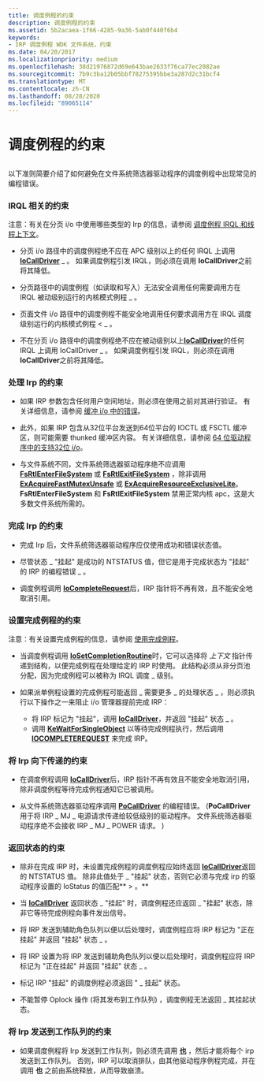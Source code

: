 ```yaml
---
title: 调度例程的约束
description: 调度例程的约束
ms.assetid: 5b2acaea-1f66-4285-9a36-5ab0f440f6b4
keywords:
- IRP 调度例程 WDK 文件系统，约束
ms.date: 04/20/2017
ms.localizationpriority: medium
ms.openlocfilehash: 38d21976872d69e643bae2633f76ca77ec2082ae
ms.sourcegitcommit: 7b9c3ba12b05bbf78275395bbe3a287d2c31bcf4
ms.translationtype: MT
ms.contentlocale: zh-CN
ms.lasthandoff: 08/28/2020
ms.locfileid: "89065114"
---
```

# <a name="constraints-on-dispatch-routines"></a>调度例程的约束


## <span id="ddk_constraints_on_dispatch_routines_if"></span><span id="DDK_CONSTRAINTS_ON_DISPATCH_ROUTINES_IF"></span>


以下准则简要介绍了如何避免在文件系统筛选器驱动程序的调度例程中出现常见的编程错误。

### <a name="span-idirql-related_constraintsspanspan-idirql-related_constraintsspanspan-idirql-related_constraintsspanirql-related-constraints"></a><span id="IRQL-Related_Constraints"></span><span id="irql-related_constraints"></span><span id="IRQL-RELATED_CONSTRAINTS"></span>IRQL 相关的约束

注意：有关在分页 i/o 中使用哪些类型的 Irp 的信息，请参阅 [调度例程 IRQL 和线程上下文](dispatch-routine-irql-and-thread-context.md)。

-   分页 i/o 路径中的调度例程绝不应在 APC 级别以上的任何 IRQL 上调用 [**IoCallDriver**](/windows-hardware/drivers/ddi/wdm/nf-wdm-iocalldriver) \_ 。 如果调度例程引发 IRQL，则必须在调用 **IoCallDriver**之前将其降低。

-   分页路径中的调度例程（如读取和写入）无法安全调用任何需要调用方在 IRQL 被动级别运行的内核模式例程 \_ 。

-   页面文件 i/o 路径中的调度例程不能安全地调用任何要求调用方在 IRQL 调度级别运行的内核模式例程 &lt; \_ 。

-   不在分页 i/o 路径中的调度例程绝不应在被动级别以上[**IoCallDriver**](/windows-hardware/drivers/ddi/wdm/nf-wdm-iocalldriver)的任何 IRQL 上调用 IoCallDriver \_ 。 如果调度例程引发 IRQL，则必须在调用 **IoCallDriver**之前将其降低。

### <a name="span-idconstraints_on_processing_irpsspanspan-idconstraints_on_processing_irpsspanspan-idconstraints_on_processing_irpsspanconstraints-on-processing-irps"></a><span id="Constraints_on_Processing_IRPs"></span><span id="constraints_on_processing_irps"></span><span id="CONSTRAINTS_ON_PROCESSING_IRPS"></span>处理 Irp 的约束

-   如果 IRP 参数包含任何用户空间地址，则必须在使用之前对其进行验证。 有关详细信息，请参阅 [缓冲 i/o 中的错误](https://docs.microsoft.com/windows-hardware/drivers/kernel/errors-in-buffered-i-o)。

-   此外，如果 IRP 包含从32位平台发送到64位平台的 IOCTL 或 FSCTL 缓冲区，则可能需要 thunked 缓冲区内容。 有关详细信息，请参阅 [64 位驱动程序中的支持32位 i/o](../kernel/supporting-32-bit-i-o-in-your-64-bit-driver.md)。

-   与文件系统不同，文件系统筛选器驱动程序绝不应调用 [**FsRtlEnterFileSystem**](./fsrtlenterfilesystem.md) 或 [**FsRtlExitFileSystem**](./fsrtlexitfilesystem.md) ，除非调用 [**ExAcquireFastMutexUnsafe**](/previous-versions/windows/hardware/drivers/ff544340(v=vs.85)) 或 [**ExAcquireResourceExclusiveLite**](/previous-versions/ff544351(v=vs.85))。 **FsRtlEnterFileSystem** 和 **FsRtlExitFileSystem** 禁用正常内核 apc，这是大多数文件系统所需的。

### <a name="span-idconstraints_on_completing_irpsspanspan-idconstraints_on_completing_irpsspanspan-idconstraints_on_completing_irpsspanconstraints-on-completing-irps"></a><span id="Constraints_on_Completing_IRPs"></span><span id="constraints_on_completing_irps"></span><span id="CONSTRAINTS_ON_COMPLETING_IRPS"></span>完成 Irp 的约束

-   完成 Irp 后，文件系统筛选器驱动程序应仅使用成功和错误状态值。

-   尽管状态 \_ "挂起" 是成功的 NTSTATUS 值，但它是用于完成状态为 "挂起" 的 IRP 的编程错误 \_ 。

-   调度例程调用 [**IoCompleteRequest**](/windows-hardware/drivers/ddi/wdm/nf-wdm-iocompleterequest)后，IRP 指针将不再有效，且不能安全地取消引用。

### <a name="span-idconstraints_on_setting_a_completion_routinespanspan-idconstraints_on_setting_a_completion_routinespanspan-idconstraints_on_setting_a_completion_routinespanconstraints-on-setting-a-completion-routine"></a><span id="Constraints_on_Setting_a_Completion_Routine"></span><span id="constraints_on_setting_a_completion_routine"></span><span id="CONSTRAINTS_ON_SETTING_A_COMPLETION_ROUTINE"></span>设置完成例程的约束

注意：有关设置完成例程的信息，请参阅 [使用完成例程](using-irp-completion-routines.md)。

-   当调度例程调用 [**IoSetCompletionRoutine**](/windows-hardware/drivers/ddi/wdm/nf-wdm-iosetcompletionroutine)时，它可以选择将 *上下文* 指针传递到结构，以便完成例程在处理给定的 IRP 时使用。 此结构必须从非分页池分配，因为完成例程可以被称为 IRQL 调度 \_ 级别。

-   如果派单例程设置的完成例程可能返回 \_ 需要更多 \_ 的处理状态 \_ ，则必须执行以下操作之一来阻止 i/o 管理器提前完成 IRP：
    -   将 IRP 标记为 "挂起"，调用 [**IoCallDriver**](/windows-hardware/drivers/ddi/wdm/nf-wdm-iocalldriver)，并返回 "挂起" 状态 \_ 。
    -   调用 [**KeWaitForSingleObject**](/windows-hardware/drivers/ddi/wdm/nf-wdm-kewaitforsingleobject) 以等待完成例程执行，然后调用 [**IOCOMPLETEREQUEST**](/windows-hardware/drivers/ddi/wdm/nf-wdm-iocompleterequest) 来完成 IRP。

### <a name="span-idconstraints_on_passing_irps_downspanspan-idconstraints_on_passing_irps_downspanspan-idconstraints_on_passing_irps_downspanconstraints-on-passing-irps-down"></a><span id="Constraints_on_Passing_IRPs_Down"></span><span id="constraints_on_passing_irps_down"></span><span id="CONSTRAINTS_ON_PASSING_IRPS_DOWN"></span>将 Irp 向下传递的约束

-   在调度例程调用 [**IoCallDriver**](/windows-hardware/drivers/ddi/wdm/nf-wdm-iocalldriver)后，IRP 指针不再有效且不能安全地取消引用，除非调度例程等待完成例程通知它已被调用。

-   从文件系统筛选器驱动程序调用 [**PoCallDriver**](/windows-hardware/drivers/ddi/ntifs/nf-ntifs-pocalldriver) 的编程错误。  (**PoCallDriver** 用于将 IRP \_ MJ \_ 电源请求传递给较低级别的驱动程序。 文件系统筛选器驱动程序绝不会接收 IRP \_ MJ \_ POWER 请求。 ) 

### <a name="span-idconstraints_on_returning_statusspanspan-idconstraints_on_returning_statusspanspan-idconstraints_on_returning_statusspanconstraints-on-returning-status"></a><span id="Constraints_on_Returning_Status"></span><span id="constraints_on_returning_status"></span><span id="CONSTRAINTS_ON_RETURNING_STATUS"></span>返回状态的约束

-   除非在完成 IRP 时，未设置完成例程的调度例程应始终返回 [**IoCallDriver**](/windows-hardware/drivers/ddi/wdm/nf-wdm-iocalldriver)返回的 NTSTATUS 值。 除非此值处于 \_ "挂起" 状态，否则它必须与完成 irp 的驱动程序设置的 IoStatus 的值匹配** &gt; 。**

-   当 [**IoCallDriver**](/windows-hardware/drivers/ddi/wdm/nf-wdm-iocalldriver) 返回状态 \_ "挂起" 时，调度例程还应返回 \_ "挂起" 状态，除非它等待完成例程向事件发出信号。

-   将 IRP 发送到辅助角色队列以便以后处理时，调度例程应将 IRP 标记为 "正在挂起" 并返回 "挂起" 状态 \_ 。

-   将 IRP 设置为将 IRP 发送到辅助角色队列以便以后处理时，调度例程应将 IRP 标记为 "正在挂起" 并返回 "挂起" 状态 \_ 。

-   标记 IRP "挂起" 的调度例程必须返回 " \_ 挂起" 状态。

-   不能暂停 Oplock 操作 (将其发布到工作队列) ，调度例程无法返回 \_ 其挂起状态。

### <a name="span-idconstraints_on_posting_irps_to_a_work_queuespanspan-idconstraints_on_posting_irps_to_a_work_queuespanspan-idconstraints_on_posting_irps_to_a_work_queuespanconstraints-on-posting-irps-to-a-work-queue"></a><span id="Constraints_on_Posting_IRPs_to_a_Work_Queue"></span><span id="constraints_on_posting_irps_to_a_work_queue"></span><span id="CONSTRAINTS_ON_POSTING_IRPS_TO_A_WORK_QUEUE"></span>将 Irp 发送到工作队列的约束

-   如果调度例程将 Irp 发送到工作队列，则必须先调用 [**也**](/windows-hardware/drivers/ddi/wdm/nf-wdm-iomarkirppending) ，然后才能将每个 irp 发送到工作队列。 否则，IRP 可以取消排队，由其他驱动程序例程完成，并在调用 **也** 之前由系统释放，从而导致崩溃。

 

